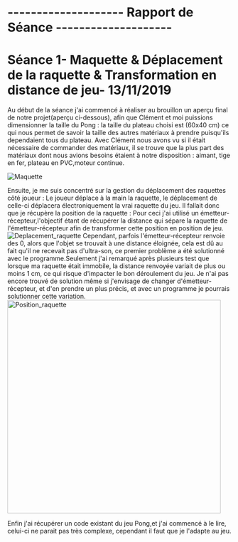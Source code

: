 #                                        -------------------- Rapport de Séance --------------------





# Séance 1- Maquette & Déplacement de la raquette & Transformation en distance de jeu- 13/11/2019 

Au début de la séance j'ai commencé à réaliser au brouillon un aperçu final de notre projet(aperçu ci-dessous), afin que Clément et moi puissions dimensionner la taille du Pong : la taille du plateau choisi est (60x40 cm) ce qui nous permet de savoir la taille des autres matériaux à prendre puisqu'ils dependaient tous du plateau. 
Avec Clément nous avons vu si il était nécessaire de commander des matériaux, il se trouve que la plus part des matériaux dont nous avions besoins étaient à notre disposition : aimant, tige en fer, plateau en PVC,moteur continue.




![Maquette](https://user-images.githubusercontent.com/57043613/70851403-dbcf2400-1e94-11ea-99bd-a4226510638f.jpg)


Ensuite, je me suis concentré sur la gestion du déplacement des raquettes côté joueur : Le joueur déplace à la main la raquette, le déplacement de celle-ci déplacera électroniquement la vrai raquette du jeu.
Il fallait donc que je récupère la position de la raquette : Pour ceci j'ai utilisé un émetteur-récepteur,l'objectif étant 
de récupérer la distance qui sépare la raquette de l'émetteur-récepteur afin de transformer cette position en position de jeu. 
![Deplacement_raquette ](https://user-images.githubusercontent.com/57043613/70851360-767b3300-1e94-11ea-883e-91f00e203108.jpg)
Cependant, parfois l'émetteur-récepteur renvoie des 0, alors que l'objet se trouvait à une distance éloignée, cela est dû au fait qu'il ne recevait pas d'ultra-son, ce premier problème a été solutionné avec le programme.Seulement j'ai remarqué après plusieurs test que lorsque ma raquette était immobile, la distance renvoyée variait de plus ou moins 1 cm, ce qui risque d'impacter le bon déroulement du jeu. 
Je n'ai pas encore trouvé de solution même si j'envisage de changer d'émetteur-récepteur, et d'en prendre un plus précis, et avec un programme je pourrais solutionner cette variation. 
<img width="480" alt="Position_raquette" src="https://user-images.githubusercontent.com/57043613/70851217-cf49cc00-1e92-11ea-9251-cd0ce60d5e72.png"> 


Enfin j'ai récupérer un code existant du jeu Pong,et j'ai commencé à le lire, celui-ci ne parait pas très complexe, cependant il faut que je l'adapte au jeu.
